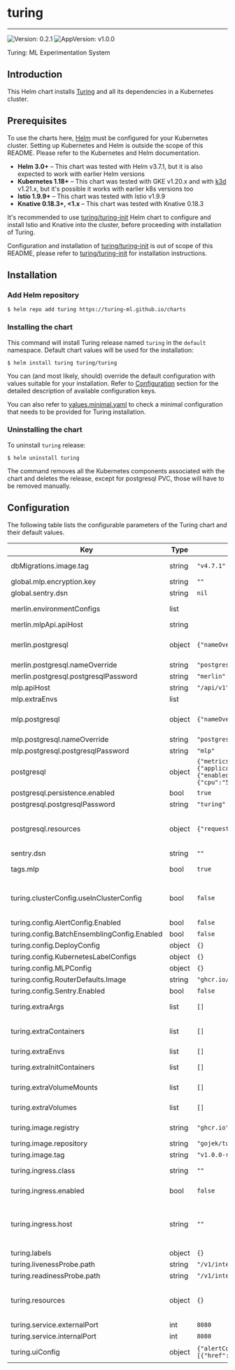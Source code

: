 # turing

---
![Version: 0.2.1](https://img.shields.io/badge/Version-0.2.1-informational?style=flat-square)
![AppVersion: v1.0.0](https://img.shields.io/badge/AppVersion-v1.0.0-informational?style=flat-square)

Turing: ML Experimentation System

## Introduction

This Helm chart installs [Turing](https://github.com/gojek/turing) and all its dependencies in a Kubernetes cluster.

## Prerequisites

To use the charts here, [Helm](https://helm.sh/) must be configured for your
Kubernetes cluster. Setting up Kubernetes and Helm is outside the scope of
this README. Please refer to the Kubernetes and Helm documentation.

- **Helm 3.0+** – This chart was tested with Helm v3.7.1, but it is also expected to work with earlier Helm versions
- **Kubernetes 1.18+** – This chart was tested with GKE v1.20.x and with [k3d](https://github.com/rancher/k3d) v1.21.x,
but it's possible it works with earlier k8s versions too
- **Istio 1.9.9+** – This chart was tested with Istio v1.9.9
- **Knative 0.18.3+, <1.x** – This chart was tested with Knative 0.18.3

It's recommended to use [turing/turing-init](https://github.com/gojek/turing/blob/main/infra/charts/turing-init/README.md) Helm chart
to configure and install Istio and Knative into the cluster, before proceeding with installation of Turing.

Configuration and installation of [turing/turing-init](https://github.com/gojek/turing/blob/main/infra/charts/turing-init/README.md)
is out of scope of this README, please refer to [turing/turing-init](https://github.com/gojek/turing/blob/main/infra/charts/turing-init/README.md)
for installation instructions.

## Installation

### Add Helm repository

```shell
$ helm repo add turing https://turing-ml.github.io/charts
```

### Installing the chart

This command will install Turing release named `turing` in the `default` namespace.
Default chart values will be used for the installation:
```shell
$ helm install turing turing/turing
```

You can (and most likely, should) override the default configuration with values suitable for your installation.
Refer to [Configuration](#configuration) section for the detailed description of available configuration keys.

You can also refer to [values.minimal.yaml](./values.minimal.yaml) to check a minimal configuration that needs
to be provided for Turing installation.

### Uninstalling the chart

To uninstall `turing` release:
```shell
$ helm uninstall turing
```

The command removes all the Kubernetes components associated with the chart and deletes the release,
except for postgresql PVC, those will have to be removed manually.

## Configuration

The following table lists the configurable parameters of the Turing chart and their default values.

| Key | Type | Default | Description |
|-----|------|---------|-------------|
| dbMigrations.image.tag | string | `"v4.7.1"` | Docker tag for golang-migrate Docker image https://hub.docker.com/r/migrate/migrate |
| global.mlp.encryption.key | string | `""` | (string) Global MLP Encryption Key to be used by all MLP components |
| global.sentry.dsn | string | `nil` | Global Sentry DSN value |
| merlin.environmentConfigs | list | <computed value> | List of Merlin environment configs, available to Turing for deploying routers By default, a new dev environment will automatically be created |
| merlin.mlpApi.apiHost | string | <computed value> | API endpoint to be used by Merlin to talk to MLP API |
| merlin.postgresql | object | `{"nameOverride":"postgresql-merlin","postgresqlPassword":"merlin"}` | Postgresql configuration to be applied to Merlin's's postgresql database deployment Reference: https://artifacthub.io/packages/helm/bitnami/postgresql/8.9.8#parameters |
| merlin.postgresql.nameOverride | string | `"postgresql-merlin"` | Name of Merlin's Postgresql deployment |
| merlin.postgresql.postgresqlPassword | string | `"merlin"` | Password for Merlin Postgresql database |
| mlp.apiHost | string | `"/api/v1"` | MLP API endpoint, used by the MLP UI for fetching data |
| mlp.extraEnvs | list | <computed value> | List of extra environment variables to add to MLP API container |
| mlp.postgresql | object | `{"nameOverride":"postgresql-mlp","postgresqlPassword":"mlp"}` | Postgresql configuration to be applied to MLP's postgresql database deployment Reference: https://artifacthub.io/packages/helm/bitnami/postgresql/8.9.8#parameters |
| mlp.postgresql.nameOverride | string | `"postgresql-mlp"` | Name of MLP's Postgresql deployment |
| mlp.postgresql.postgresqlPassword | string | `"mlp"` | Password for MLP Postgresql database |
| postgresql | object | `{"metrics":{"enabled":false,"replication":{"applicationName":"turing","enabled":false,"numSynchronousReplicas":2,"password":"repl_password","slaveReplicas":2,"synchronousCommit":"on","user":"repl_user"},"serviceMonitor":{"enabled":false}},"persistence":{"enabled":true,"size":"10Gi"},"postgresqlDatabase":"turing","postgresqlPassword":"turing","postgresqlUsername":"turing","resources":{"requests":{"cpu":"500m","memory":"256Mi"}}}` | Postgresql configuration to be applied to Turing's postgresql database deployment Reference: https://artifacthub.io/packages/helm/bitnami/postgresql/8.9.8#parameters |
| postgresql.persistence.enabled | bool | `true` | Persist Postgresql data in a Persistent Volume Claim |
| postgresql.postgresqlPassword | string | `"turing"` | Password for Turing Postgresql database |
| postgresql.resources | object | `{"requests":{"cpu":"500m","memory":"256Mi"}}` | Resources requests and limits for Turing database. This should be set according to your cluster capacity and service level objectives. Reference: https://kubernetes.io/docs/concepts/configuration/manage-resources-containers/ |
| sentry.dsn | string | `""` | Sentry DSN value used by both Turing API and Turing UI |
| tags.mlp | bool | `true` | (bool) Specifies if the necessary MLP components needs to be installed together with Turing |
| turing.clusterConfig.useInClusterConfig | bool | `false` | (bool) Configuration to tell Turing API how it should authenticate with deployment k8s cluster By default, Turing API expects to use a remote k8s cluster for deployment and to do so, it requires cluster credentials to be stored in Vault's KV Secrets store. |
| turing.config.AlertConfig.Enabled | bool | `false` |  |
| turing.config.BatchEnsemblingConfig.Enabled | bool | `false` |  |
| turing.config.DeployConfig | object | `{}` |  |
| turing.config.KubernetesLabelConfigs | object | `{}` |  |
| turing.config.MLPConfig | object | `{}` |  |
| turing.config.RouterDefaults.Image | string | `"ghcr.io/gojek/turing/turing-router:v1.0.0-rc1"` |  |
| turing.config.Sentry.Enabled | bool | `false` |  |
| turing.extraArgs | list | `[]` | List of string containing additional Turing API server arguments. For example, multiple "-config" can be specified to use multiple config files |
| turing.extraContainers | list | `[]` | List of sidecar containers to attach to the Pod. For example, you can attach sidecar container that forward logs or dynamically update some  configuration files. |
| turing.extraEnvs | list | `[]` | List of extra environment variables to add to Turing API server container |
| turing.extraInitContainers | list | `[]` | List of extra initContainers to add to the Pod. For example, you need to run some init scripts to fetch credentials from a remote server |
| turing.extraVolumeMounts | list | `[]` | Extra volume mounts to attach to Turing API server container. For example to mount the extra volume containing secrets |
| turing.extraVolumes | list | `[]` | Extra volumes to attach to the Pod. For example, you can mount  additional secrets to these volumes |
| turing.image.registry | string | `"ghcr.io"` | Docker registry for Turing API image. User is required to override the registry for now as there is no publicly available Turing image |
| turing.image.repository | string | `"gojek/turing"` | Docker image repository for Turing API |
| turing.image.tag | string | `"v1.0.0-rc1"` | Docker image tag for Turing API |
| turing.ingress.class | string | `""` | Ingress class annotation to add to this Ingress rule,  useful when there are multiple ingress controllers installed |
| turing.ingress.enabled | bool | `false` | Enable ingress to provision Ingress resource for external access to Turing API |
| turing.ingress.host | string | `""` | Set host value to enable name based virtual hosting. This allows routing HTTP traffic to multiple host names at the same IP address. If no host is specified, the ingress rule applies to all inbound HTTP traffic through  the IP address specified. https://kubernetes.io/docs/concepts/services-networking/ingress/#name-based-virtual-hosting |
| turing.labels | object | `{}` |  |
| turing.livenessProbe.path | string | `"/v1/internal/live"` | HTTP path for liveness check |
| turing.readinessProbe.path | string | `"/v1/internal/ready"` | HTTP path for readiness check |
| turing.resources | object | `{}` | Resources requests and limits for Turing API. This should be set according to your cluster capacity and service level objectives. Reference: https://kubernetes.io/docs/concepts/configuration/manage-resources-containers/ |
| turing.service.externalPort | int | `8080` | Turing API Kubernetes service port number |
| turing.service.internalPort | int | `8080` | Turing API container port number |
| turing.uiConfig | object | `{"alertConfig":{},"apiConfig":{"merlinApiUrl":"/api/merlin/v1","mlpApiUrl":"/api/v1","turingApiUrl":"/api/turing/v1"},"appConfig":{"docsUrl":[{"href":"https://github.com/gojek/turing/tree/main/docs","label":"Turing User Guide"}],"scaling":{"maxAllowedReplica":20}},"authConfig":{"oauthClientId":""},"sentryConfig":{}}` | Turing UI configuration. Refer to https://github.com/gojek/turing/blob/main/ui/public/app.config.js |
